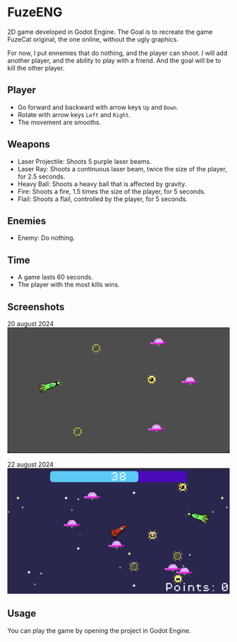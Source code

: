 # FuzeENG

2D game developed in Godot Engine.
The Goal is to recreate the game FuzeCat original, the one online, without the ugly graphics.

For now, I put ennemies that do nothing, and the player can shoot.
I will add another player, and the ability to play with a friend.
And the goal will be to kill the other player.

## Player

- Go forward and backward with arrow keys `Up` and `Down`.
- Rotate with arrow keys `Left` and `Right`.
- The movement are smooths.

## Weapons

- Laser Projectile: Shoots 5 purple laser beams.
- Laser Ray: Shoots a continuous laser beam, twice the size of the player, for 2.5 seconds.
- Heavy Ball: Shoots a heavy ball that is affected by gravity.
- Fire: Shoots a fire, 1.5 times the size of the player, for 5 seconds.
- Flail: Shoots a flail, controlled by the player, for 5 seconds.

## Enemies

- Enemy: Do nothing.

## Time

- A game lasts 60 seconds.
- The player with the most kills wins.

## Screenshots

20 august 2024
![Screenshot](screenshot/version_1.png)

22 august 2024
![Screenshot](screenshot/version_2.png)

## Usage

You can play the game by opening the project in Godot Engine.

<!--
idea:

- shield: protect the player and reflect the projectiles, for 5 seconds.
- backfire: reverse the movement of the player, for 2 seconds.
- backflash: teleport the player to his position 2 seconds ago.
- mine: can be placed by the player
- freeze: freeze the player, for 0.5 seconds.
- speed: increase the speed of the player, for 2 seconds.
- slow: decrease the speed of the player, for 1.5 seconds.
-

-->
